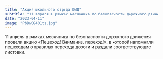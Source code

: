 ```yaml
---
title: "Акция школьного отряда ЮИД"  
subtitle: "11 апреля в рамках месячника по безопасности дорожного движения провели акцию «Пешеход! Внимание, переход!», в которой напомнили пешеходам о правилах перехода дороги и раздали соответствующие листовки."  
date: "2023-04-11" 
image: "PbDw0G401ts.jpg"
---
```


11 апреля в рамках месячника по безопасности дорожного движения провели акцию «Пешеход! Внимание, переход!», в которой напомнили пешеходам о правилах перехода дороги и раздали соответствующие листовки.
